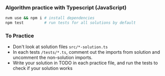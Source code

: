 ### Algorithm practice with Typescript (JavaScript)

```bash
nvm use && npm i # install dependencies
npm test         # run tests for all solutions by default
```

### To Practice

- Don't look at solution files `src/*-solution.ts`
- In each tests `/tests/*.ts`, comment out the imports from solution and uncomment the non-solution imports.
- Write your solution in TODO in each practice file, and run the tests to check if your solution works
